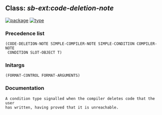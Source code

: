 ## Class: ***sb-ext:code-deletion-note***
[![package](https://img.shields.io/badge/Package-SB--EXT-5f9ea0.svg?style=social&colorA=999999)](../) [![type](https://img.shields.io/badge/Type-Class-5f9ea0.svg?style=social&colorA=999999)](../#class) 
### Precedence list
```
(CODE-DELETION-NOTE SIMPLE-COMPILER-NOTE SIMPLE-CONDITION COMPILER-NOTE
 CONDITION SLOT-OBJECT T)
```
### Initargs
```
(FORMAT-CONTROL FORMAT-ARGUMENTS)
```
### Documentation
```
A condition type signalled when the compiler deletes code that the user
has written, having proved that it is unreachable.
```
